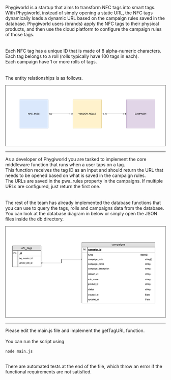 Phygiworld is a startup that aims to transform NFC tags into smart tags.<br />
With Phygiworld, instead of simply opening a static URL, the NFC tags dynamically loads a dynamic URL based on the campaign rules saved in the database.
Phygiworld users (brands) apply the NFC tags to their physical products, and then use the cloud platform to configure the campaign rules of those tags.<br />
<br /><br />
Each NFC tag has a unique ID that is made of 8 alpha-numeric characters.<br />
Each tag belongs to a roll (rolls typically have 100 tags in each).<br />
Each campaign have 1 or more rolls of tags.<br />
<br /><br />
The entity relationships is as follows.

![image info](./uml.png)

---

As a developer of Phygiworld you are tasked to implement the core middleware function that runs when a user taps on a tag.<br />
This function receives the tag ID as an input and should return the URL that needs to be opened based on what is saved in the campaign rules.<br />
The URLs are saved in the pwa_rules property in the campaigns. If multiple URLs are configured, just return the first one.<br />
<br /><br />
The rest of the team has already implemented the database functions that you can use to query the tags, rolls and campaigns data from the database.<br />
You can look at the database diagram in below or simply open the JSON files inside the db directory.<br />

![image info](./db-diagram.png)

---

Please edit the main.js file and implement the getTagURL function.
<br /><br />
You can run the script using

```
node main.js
```

<br />
There are automated tests at the end of the file, which throw an error if the functional requirements are not satisfied.
